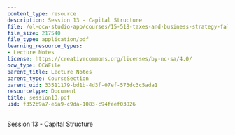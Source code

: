 ```yaml
---
content_type: resource
description: Session 13 - Capital Structure
file: /ol-ocw-studio-app/courses/15-518-taxes-and-business-strategy-fall-2002/f352b9a7e5a9c9da1083c94feef03826_session13.pdf
file_size: 217540
file_type: application/pdf
learning_resource_types:
- Lecture Notes
license: https://creativecommons.org/licenses/by-nc-sa/4.0/
ocw_type: OCWFile
parent_title: Lecture Notes
parent_type: CourseSection
parent_uid: 33511179-bd1b-4d3f-07ef-573dc3c5ada1
resourcetype: Document
title: session13.pdf
uid: f352b9a7-e5a9-c9da-1083-c94feef03826
---
```

Session 13 - Capital Structure